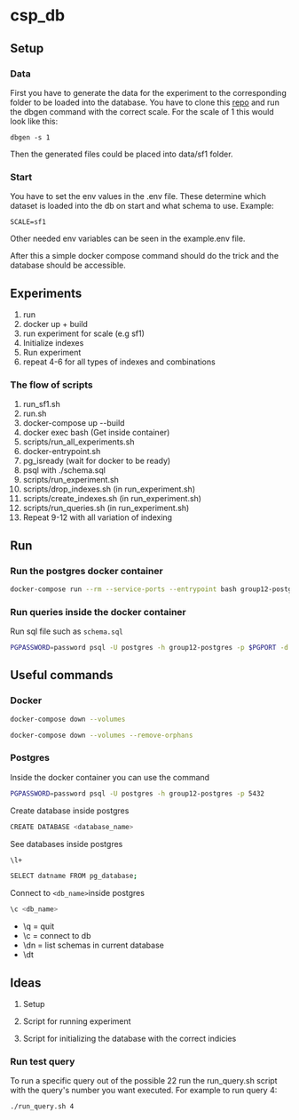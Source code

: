 # csp_db
## Setup
### Data
First you have to generate the data for the experiment to the corresponding folder to be loaded into the database.
You have to clone this [repo](https://github.com/gregrahn/tpch-kit) and run the dbgen command with the correct scale. For the scale of 1 this would look like this:
```
dbgen -s 1
```
Then the generated files could be placed into data/sf1 folder.

### Start
You have to set the env values in the .env file. These determine which dataset is loaded into the db on start and what schema to use. Example:
```
SCALE=sf1
```
Other needed env variables can be seen in the example.env file.

After this a simple docker compose command should do the trick and the database should be accessible.

## Experiments

1. run
2. docker up + build
3. run experiment for scale (e.g sf1)
4. Initialize indexes
5. Run experiment
6. repeat 4-6 for all types of indexes and combinations

### The flow of scripts 
1. run_sf1.sh
2. run.sh
3. docker-compose up --build
4. docker exec bash (Get inside container)
5. scripts/run_all_experiments.sh
6. docker-entrypoint.sh
7. pg_isready (wait for docker to be ready)
8. psql with ./schema.sql
9. scripts/run_experiment.sh
10. scripts/drop_indexes.sh (in run_experiment.sh)
11. scripts/create_indexes.sh (in run_experiment.sh)
12. scripts/run_queries.sh (in run_experiment.sh)
13. Repeat 9-12 with all variation of indexing


## Run

### Run the postgres docker container

```bash
docker-compose run --rm --service-ports --entrypoint bash group12-postgres
```

### Run queries inside the docker container

Run sql file such as `schema.sql`

```bash
PGPASSWORD=password psql -U postgres -h group12-postgres -p $PGPORT -d testdb -f ./schema.sql
```

## Useful commands

### Docker

```bash
docker-compose down --volumes
```

```bash
docker-compose down --volumes --remove-orphans
```

### Postgres

Inside the docker container you can use the command
```bash
PGPASSWORD=password psql -U postgres -h group12-postgres -p 5432
```

Create database inside postgres
```bash
CREATE DATABASE <database_name>
```

See databases inside postgres
```bash
\l+
```

```bash
SELECT datname FROM pg_database;
```

Connect to `<db_name>`inside postgres
```bash
\c <db_name>
```

- \q = quit
- \c = connect to db
- \dn = list schemas in current database
- \dt

## Ideas

1. Setup

1. Script for running experiment

1. Script for initializing the database with the correct indicies

### Run test query
To run a specific query out of the possible 22 run the run_query.sh script with the query's number you want executed.
For example to run query 4:
```
./run_query.sh 4
```


